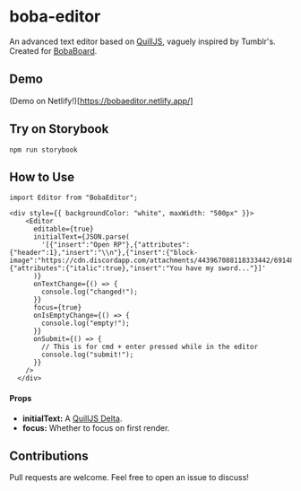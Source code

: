 # boba-editor

An advanced text editor based on [QuillJS](https://quilljs.com/), vaguely inspired by Tumblr's. Created for [BobaBoard](https://www.bobaboard.com).

## Demo

(Demo on Netlify!)[https://bobaeditor.netlify.app/]

## Try on Storybook

`npm run storybook`

## How to Use

```
import Editor from "BobaEditor";

<div style={{ backgroundColor: "white", maxWidth: "500px" }}>
    <Editor
      editable={true}
      initialText={JSON.parse(
        '[{"insert":"Open RP"},{"attributes":{"header":1},"insert":"\\n"},{"insert":{"block-image":"https://cdn.discordapp.com/attachments/443967088118333442/691486081895628830/unknown.png"}}, {"attributes":{"italic":true},"insert":"You have my sword..."}]'
      )}
      onTextChange={() => {
        console.log("changed!");
      }}
      focus={true}
      onIsEmptyChange={() => {
        console.log("empty!");
      }}
      onSubmit={() => {
        // This is for cmd + enter pressed while in the editor
        console.log("submit!");
      }}
    />
  </div>
```

#### Props

- **initialText:** A [QuillJS Delta](https://quilljs.com/docs/delta/).
- **focus:** Whether to focus on first render.

## Contributions

Pull requests are welcome. Feel free to open an issue to discuss!

